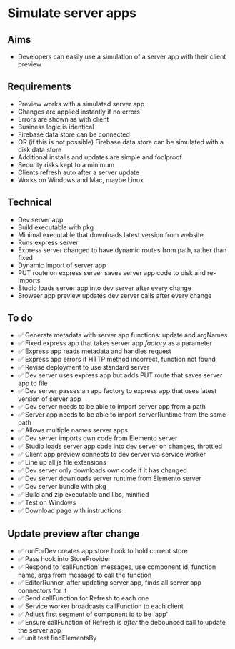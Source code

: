 Simulate server apps
====================

Aims
----

- Developers can easily use a simulation of a server app with their client preview

Requirements
------------

- Preview works with a simulated server app
- Changes are applied instantly if no errors
- Errors are shown as with client
- Business logic is identical
- Firebase data store can be connected
- OR (if this is not possible) Firebase data store can be simulated with a disk data store
- Additional installs and updates are simple and foolproof
- Security risks kept to a minimum
- Clients refresh auto after a server update
- Works on Windows and Mac, maybe Linux


Technical
---------

- Dev server app
- Build executable with pkg
- Minimal executable that downloads latest version from website
- Runs express server
- Express server changed to have dynamic routes from path, rather than fixed
- Dynamic import of server app
- PUT route on express server saves server app code to disk and re-imports
- Studio loads server app into dev server after every change
- Browser app preview updates dev server calls after every change

To do
-----

- ✅ Generate metadata with server app functions: update and argNames
- ✅ Fixed express app that takes server app _factory_ as a parameter
- ✅ Express app reads metadata and handles request
- ✅ Express app errors if HTTP method incorrect, function not found
- ✅ Revise deployment to use standard server
- ✅ Dev server uses express app but adds PUT route that saves server app to file
- ✅ Dev server passes an app factory to express app that uses latest version of server app
- ✅ Dev server needs to be able to import server app from a path
- ✅ Server app needs to be able to import serverRuntime from the same path
- ✅ Allows multiple names server apps
- ✅ Dev server imports own code from Elemento server
- ✅ Studio loads server app code into dev server on changes, throttled
- ✅ Client app preview connects to dev server via service worker
- ✅ Line up all js file extensions
- ✅ Dev server only downloads own code if it has changed
- ✅ Dev server downloads server runtime from Elemento server
- ✅ Dev server bundle with pkg
- ✅ Build and zip executable and libs, minified
- ✅ Test on Windows
- ✅ Download page with instructions

Update preview after change
---------------------------

- ✅ runForDev creates app store hook to hold current store
- ✅ Pass hook into StoreProvider
- ✅ Respond to 'callFunction' messages, use component id, function name, args from message to call the function
- ✅ EditorRunner, after updating server app, finds all server app connectors for it
- ✅ Send callFunction for Refresh to each one
- ✅ Service worker broadcasts callFunction to each client
- ✅ Adjust first segment of component id to be 'app'
- ✅ Ensure callFunction of Refresh is _after_ the debounced call to update the server app
- ✅ unit test findElementsBy